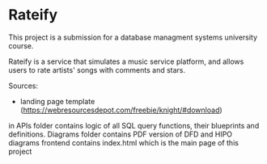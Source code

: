 # Rateify

This project is a submission for a database managment systems university course.

Rateify is a service that simulates a music service platform, and allows users to rate artists' songs with comments and stars.

Sources:
- landing page template (https://webresourcesdepot.com/freebie/knight/#download)


in APIs folder contains logic of all SQL query functions, their blueprints and definitions.
Diagrams folder contains PDF version of DFD and HIPO diagrams
frontend contains index.html which is the main page of this project